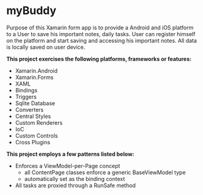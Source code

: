 # myBuddy
Purpose of this Xamarin form app is to provide a Android and iOS platform to a User to save his important notes, daily tasks. User can register himself on the platform and start saving and accessing his important notes. All data is locally saved on user device.

**This project exercises the following platforms, frameworks or features:**

- Xamarin.Android
- Xamarin.Forms
- XAML
- Bindings
- Triggers
- Sqlite Database
- Converters
- Central Styles
- Custom Renderers
- IoC
- Custom Controls
- Cross Plugins

**This project employs a few patterns listed below:**
- Enforces a ViewModel-per-Page concept
  - all ContentPage classes enforce a generic BaseViewModel type
  - automatically set as the binding context
- All tasks are proxied through a RunSafe method
